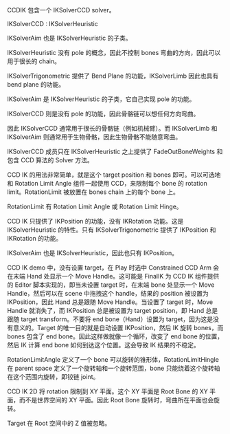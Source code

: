 CCDIK 包含一个 IKSolverCCD solver。

IKSolverCCD : IKSolverHeuristic

IKSolverAim 也是 IKSolverHeuristic 的子类。

IKSolverHeuristic 没有 pole 的概念，因此不控制 bones 弯曲的方向，因此可以用于很长的 chain。

IKSolverTrigonometric 提供了 Bend Plane 的功能，IKSolverLimb 因此也具有 bend plane 的功能。

IKSolverAim 是 IKSolverHeuristic 的子类，它自己实现 pole 的功能。

IKSolverCCD 则是没有 pole 的功能，因此骨骼链可以想任何方向弯曲。

因此 IKSolverCCD 通常用于很长的骨骼链（例如机械臂）。而 IKSolverLimb 和 IKSolverAim 则通常用于生物骨骼，因此生物骨骼不能随意弯曲。

IKSolverCCD 成员只在 IKSolverHeuristic 之上提供了 FadeOutBoneWeights 和 包含 CCD 算法的 Solver 方法。

CCD IK 的用法非常简单，就是这个 target position 和 bones 即可。可以可选地和 Rotation Limit Angle 组件一起使用 CCD，来限制每个 bone 的 rotation limit。RotationLimit 被放置在 bones chain 上的每个 bone 上。

RotationLimit 有 Rotation Limit Angle 或 Rotation Limit Hinge。

CCD IK 只提供了 IKPosition 的功能，没有 IKRotation 功能。这是 IKSolverHeuristic 的特性。只有 IKSolverTrigonometric 提供了 IKPosition 和 IKRotation 的功能。

IKSolverAim 也是 IKSolverHeuristic，因此也只有 IKPosition。

CCD IK demo 中，没有设置 target，在 Play 时选中 Constrained CCD Arm 会在末端 Hand 处显示一个 Move Handle。这可能是 FinalIK 为 CCD IK 组件提供的 Editor 脚本实现的，即当未设置 target 时，在末端 bone 处显示一个 Move Handle，然后可以在 scene 中拖拽这个 handle，结果的 position 被设置为 IKPosition，因此 Hand 总是跟随 Move Handle。当设置了 target 时，Move Handle 就消失了，而 IKPosition 总是被设置为 target position，即 Hand 总是跟随 target transform。不要将 end bone（Hand）设置为 target，因为这是没有意义的。Target 的唯一目的就是自动设置 IKPosition，然后 IK 旋转 bones，而 bones 包含了 end bone。因此这样做就像一个循环，改变了 end bone 的位置，然后 IK 计算 end bone 如何到达这个位置。这会导致 IK 结果的不稳定。

RotationLimitAngle 定义了一个 bone 可以旋转的锥形体，RotationLimitHingle 在 parent space 定义了一个旋转轴和一个旋转范围，bone 只能绕着这个旋转轴在这个范围内旋转，即铰链 joint。

CCD IK 2D 将 rotation 限制到 XY 平面。这个 XY 平面是 Root Bone 的 XY 平面，而不是世界空间的 XY 平面。因此 Root Bone 旋转时，弯曲所在平面也会旋转。

Target 在 Root 空间中的 Z 值被忽略。
